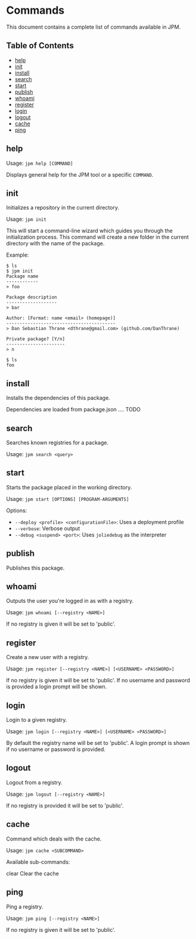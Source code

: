 # Commands

This document contains a complete list of commands available in JPM.

## Table of Contents

<!-- vim-markdown-toc GFM -->
* [help](#help)
* [init](#init)
* [install](#install)
* [search](#search)
* [start](#start)
* [publish](#publish)
* [whoami](#whoami)
* [register](#register)
* [login](#login)
* [logout](#logout)
* [cache](#cache)
* [ping](#ping)

<!-- vim-markdown-toc -->

## help

Usage: `jpm help [COMMAND]`

Displays general help for the JPM tool or a specific `COMMAND`.

## init

Initializes a repository in the current directory.

Usage: `jpm init`

This will start a command-line wizard which guides you through the
initialization process. This command will create a new folder in the current
directory with the name of the package.

Example:

```
$ ls
$ jpm init
Package name
------------
> foo

Package description
-------------------
> bar

Author: [Format: name <email> (homepage)]
-----------------------------------------
> Dan Sebastian Thrane <dthrane@gmail.com> (github.com/DanThrane)

Private package? [Y/n]
----------------------
> n

$ ls
foo
```

## install

Installs the dependencies of this package.

Dependencies are loaded from package.json .... TODO

## search

Searches known registries for a package.

Usage: `jpm search <query>`

## start

Starts the package placed in the working directory.

Usage: `jpm start [OPTIONS] [PROGRAM-ARGUMENTS]`

Options:

  - `--deploy <profile> <configurationFile>`: Uses a deployment profile
  - `--verbose`: Verbose output
  - `--debug <suspend> <port>`: Uses `joliedebug` as the interpreter

## publish

Publishes this package.

## whoami

Outputs the user you're logged in as with a registry.

Usage: `jpm whoami [--registry <NAME>]`

If no registry is given it will be set to 'public'.

## register

Create a new user with a registry.

Usage: `jpm register [--registry <NAME>] [<USERNAME> <PASSWORD>]`

If no registry is given it will be set to 'public'. If no username and password
is provided a login prompt will be shown.

## login

Login to a given registry.

Usage: `jpm login [--registry <NAME>] [<USERNAME> <PASSWORD>]`

By default the registry name will be set to 'public'. A login prompt is shown
if no username or password is provided.

## logout

Logout from a registry.

Usage: `jpm logout [--registry <NAME>]`

If no registry is provided it will be set to 'public'.

## cache

Command which deals with the cache.

Usage: `jpm cache <SUBCOMMAND>`

Available sub-commands:

clear       Clear the cache

## ping

Ping a registry.

Usage: `jpm ping [--registry <NAME>]`

If no registry is given it will be set to 'public'.

